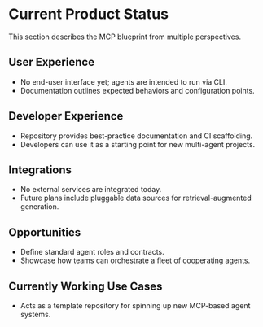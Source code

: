 # Current Product Status

This section describes the MCP blueprint from multiple perspectives.

## User Experience
- No end-user interface yet; agents are intended to run via CLI.
- Documentation outlines expected behaviors and configuration points.

## Developer Experience
- Repository provides best-practice documentation and CI scaffolding.
- Developers can use it as a starting point for new multi-agent projects.

## Integrations
- No external services are integrated today.
- Future plans include pluggable data sources for retrieval-augmented generation.

## Opportunities
- Define standard agent roles and contracts.
- Showcase how teams can orchestrate a fleet of cooperating agents.

## Currently Working Use Cases
- Acts as a template repository for spinning up new MCP-based agent systems.
